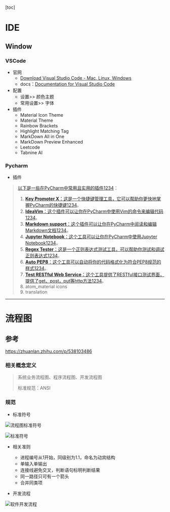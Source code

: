 [toc]

# IDE

## Window

### VSCode

- 官网
  - [Download Visual Studio Code - Mac, Linux, Windows](https://code.visualstudio.com/download#)
  - docs：[Documentation for Visual Studio Code](https://code.visualstudio.com/docs/?dv=win64user)
- 配置
  - 设置>> 颜色主题 
  - 常用设置>> 字体
- 插件
  - Material Icon Theme
  - Material  Theme
  - Rainbow Brackets
  - Highlight Matching Tag
  - MarkDown All in One
  - MarkDown Preview Enhanced
  - Leetcode
  - Tabnine AI

### Pycharm

- 插件

> [以下是一些在PyCharm中常用且实用的插件](https://zhuanlan.zhihu.com/p/339798430)[1](https://zhuanlan.zhihu.com/p/339798430)[2](https://blog.csdn.net/cqcre/article/details/113207681)[3](https://blog.csdn.net/qq_34160248/article/details/122930696)[4](https://blog.csdn.net/weixin_43552143/article/details/119952802)：
>
> 1. [**Key Promoter X**：这是一个快捷键管理工具，它可以帮助你更快地掌握PyCharm的快捷键](https://zhuanlan.zhihu.com/p/339798430)[1](https://zhuanlan.zhihu.com/p/339798430)[2](https://blog.csdn.net/cqcre/article/details/113207681)[3](https://blog.csdn.net/qq_34160248/article/details/122930696)[4](https://blog.csdn.net/weixin_43552143/article/details/119952802)。
> 2. [**IdeaVim**：这个插件可以让你在PyCharm中使用Vim的命令来编辑代码](https://zhuanlan.zhihu.com/p/339798430)[1](https://zhuanlan.zhihu.com/p/339798430)[2](https://blog.csdn.net/cqcre/article/details/113207681)[3](https://blog.csdn.net/qq_34160248/article/details/122930696)[4](https://blog.csdn.net/weixin_43552143/article/details/119952802)。
> 3. [**Markdown support**：这个插件可以让你在PyCharm中阅读和编辑Markdown文档](https://zhuanlan.zhihu.com/p/339798430)[1](https://zhuanlan.zhihu.com/p/339798430)[2](https://blog.csdn.net/cqcre/article/details/113207681)[3](https://blog.csdn.net/qq_34160248/article/details/122930696)[4](https://blog.csdn.net/weixin_43552143/article/details/119952802)。
> 4. [**Jupyter Notebook**：这个工具可以让你在PyCharm中使用Jupyter Notebook](https://zhuanlan.zhihu.com/p/339798430)[1](https://zhuanlan.zhihu.com/p/339798430)[2](https://blog.csdn.net/cqcre/article/details/113207681)[3](https://blog.csdn.net/qq_34160248/article/details/122930696)[4](https://blog.csdn.net/weixin_43552143/article/details/119952802)。
> 5. [**Regex Tester**：这是一个正则表达式测试工具，可以帮助你测试和调试正则表达式](https://zhuanlan.zhihu.com/p/339798430)[1](https://zhuanlan.zhihu.com/p/339798430)[2](https://blog.csdn.net/cqcre/article/details/113207681)[3](https://blog.csdn.net/qq_34160248/article/details/122930696)[4](https://blog.csdn.net/weixin_43552143/article/details/119952802)。
> 6. [**Auto PEP8**：这个工具可以自动将你的代码格式化为符合PEP8规范的样式](https://zhuanlan.zhihu.com/p/339798430)[1](https://zhuanlan.zhihu.com/p/339798430)[2](https://blog.csdn.net/cqcre/article/details/113207681)[3](https://blog.csdn.net/qq_34160248/article/details/122930696)[4](https://blog.csdn.net/weixin_43552143/article/details/119952802)。
> 7. [**Test RESTful Web Service**：这个工具提供了RESTful接口测试界面，提供了get、post，put等http方法](https://zhuanlan.zhihu.com/p/339798430)[1](https://zhuanlan.zhihu.com/p/339798430)[2](https://blog.csdn.net/cqcre/article/details/113207681)[3](https://blog.csdn.net/qq_34160248/article/details/122930696)[4](https://blog.csdn.net/weixin_43552143/article/details/119952802)。
> 8. atom_material icons 
> 9. translation 
>





----



# 流程图

## 参考

https://zhuanlan.zhihu.com/p/538103486

### 相关概念定义

> 系统业务流程图、程序流程图、开发流程图
>
> 标准规范：ANSI

### 规范

- 标准符号

![流程图标准符号](..\..\..\..\assets\4_流程图标准符号.jpeg)

![标准符号](..\..\..\..\assets\5_标准符号.webp)

- 相关准则
  - 进程编号从1开始，同级别为1.1，命名为动宾结构
  - 单输入单输出
  - 连接线避免交叉，判断语句标明判断结果
  - 同一路径只可有一个箭头
  - 合并同类项

- 开发流程

![软件开发流程](..\..\..\..\assets\6_软件开发流程.webp)
